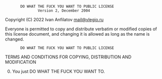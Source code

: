            DO WHAT THE FUCK YOU WANT TO PUBLIC LICENSE
                   Version 2, December 2004

Copyright (C) 2022 Ivan Anfilatov <mail@vlegio.ru>

Everyone is permitted to copy and distribute verbatim or modified
copies of this license document, and changing it is allowed as long
as the name is changed.

           DO WHAT THE FUCK YOU WANT TO PUBLIC LICENSE
  TERMS AND CONDITIONS FOR COPYING, DISTRIBUTION AND MODIFICATION

 0. You just DO WHAT THE FUCK YOU WANT TO.
